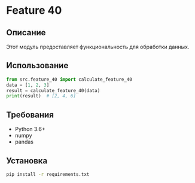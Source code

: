# Feature 40
## Описание
Этот модуль предоставляет функциональность для обработки данных.
## Использование
```python
from src.feature_40 import calculate_feature_40
data = [1, 2, 3]
result = calculate_feature_40(data)
print(result)  # [2, 4, 6]
```
## Требования
- Python 3.6+
- numpy
- pandas
## Установка
```bash
pip install -r requirements.txt
```